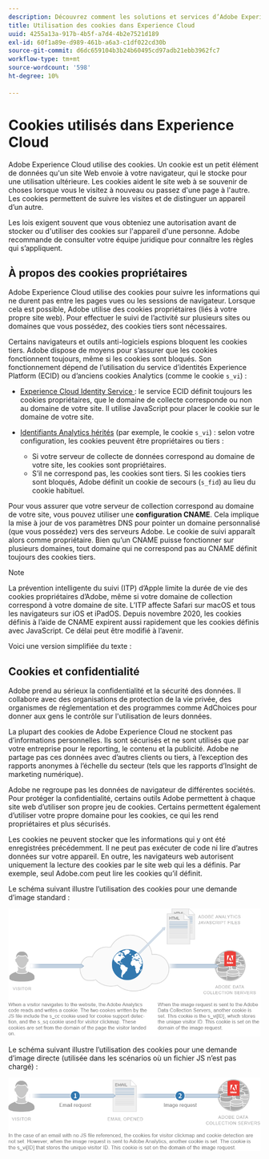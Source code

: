 ```yaml
---
description: Découvrez comment les solutions et services d’Adobe Experience Cloud utilisent les cookies.
title: Utilisation des cookies dans Experience Cloud
uuid: 4255a13a-917b-4b5f-a7d4-4b2e7521d189
exl-id: 60f1a89e-d989-461b-a6a3-c1df022cd30b
source-git-commit: d6dc659104b3b24b60495cd97adb21ebb3962fc7
workflow-type: tm+mt
source-wordcount: '598'
ht-degree: 10%

---
```


# Cookies utilisés dans Experience Cloud

Adobe Experience Cloud utilise des cookies. Un cookie est un petit élément de données qu&#39;un site Web envoie à votre navigateur, qui le stocke pour une utilisation ultérieure. Les cookies aident le site web à se souvenir de choses lorsque vous le visitez à nouveau ou passez d&#39;une page à l&#39;autre. Les cookies permettent de suivre les visites et de distinguer un appareil d’un autre.

Les lois exigent souvent que vous obteniez une autorisation avant de stocker ou d&#39;utiliser des cookies sur l&#39;appareil d&#39;une personne. Adobe recommande de consulter votre équipe juridique pour connaître les règles qui s’appliquent.

## À propos des cookies propriétaires

Adobe Experience Cloud utilise des cookies pour suivre les informations qui ne durent pas entre les pages vues ou les sessions de navigateur. Lorsque cela est possible, Adobe utilise des cookies propriétaires (liés à votre propre site web). Pour effectuer le suivi de l’activité sur plusieurs sites ou domaines que vous possédez, des cookies tiers sont nécessaires.

Certains navigateurs et outils anti-logiciels espions bloquent les cookies tiers. Adobe dispose de moyens pour s’assurer que les cookies fonctionnent toujours, même si les cookies sont bloqués. Son fonctionnement dépend de l’utilisation du service d’identités Experience Platform (ECID) ou d’anciens cookies Analytics (comme le cookie `s_vi`) :

* [Experience Cloud Identity Service ](https://experienceleague.adobe.com/en/docs/id-service/using/intro/overview) : le service ECID définit toujours les cookies propriétaires, que le domaine de collecte corresponde ou non au domaine de votre site. Il utilise JavaScript pour placer le cookie sur le domaine de votre site.

* [Identifiants Analytics hérités](analytics.md) (par exemple, le cookie `s_vi`) : selon votre configuration, les cookies peuvent être propriétaires ou tiers :

   * Si votre serveur de collecte de données correspond au domaine de votre site, les cookies sont propriétaires.
   * S’il ne correspond pas, les cookies sont tiers. Si les cookies tiers sont bloqués, Adobe définit un cookie de secours (`s_fid`) au lieu du cookie habituel.

Pour vous assurer que votre serveur de collection correspond au domaine de votre site, vous pouvez utiliser une **configuration CNAME**. Cela implique la mise à jour de vos paramètres DNS pour pointer un domaine personnalisé (que vous possédez) vers des serveurs Adobe. Le cookie de suivi apparaît alors comme propriétaire. Bien qu’un CNAME puisse fonctionner sur plusieurs domaines, tout domaine qui ne correspond pas au CNAME définit toujours des cookies tiers.

>[!NOTE]
>
>La prévention intelligente du suivi (ITP) d’Apple limite la durée de vie des cookies propriétaires d’Adobe, même si votre domaine de collection correspond à votre domaine de site. L’ITP affecte Safari sur macOS et tous les navigateurs sur iOS et iPadOS. Depuis novembre 2020, les cookies définis à l’aide de CNAME expirent aussi rapidement que les cookies définis avec JavaScript. Ce délai peut être modifié à l’avenir.

Voici une version simplifiée du texte :

## Cookies et confidentialité

Adobe prend au sérieux la confidentialité et la sécurité des données. Il collabore avec des organisations de protection de la vie privée, des organismes de réglementation et des programmes comme AdChoices pour donner aux gens le contrôle sur l&#39;utilisation de leurs données.

La plupart des cookies de Adobe Experience Cloud ne stockent pas d’informations personnelles. Ils sont sécurisés et ne sont utilisés que par votre entreprise pour le reporting, le contenu et la publicité. Adobe ne partage pas ces données avec d’autres clients ou tiers, à l’exception des rapports anonymes à l’échelle du secteur (tels que les rapports d’Insight de marketing numérique).

Adobe ne regroupe pas les données de navigateur de différentes sociétés. Pour protéger la confidentialité, certains outils Adobe permettent à chaque site web d’utiliser son propre jeu de cookies. Certains permettent également d’utiliser votre propre domaine pour les cookies, ce qui les rend propriétaires et plus sécurisés.

Les cookies ne peuvent stocker que les informations qui y ont été enregistrées précédemment. Il ne peut pas exécuter de code ni lire d’autres données sur votre appareil. En outre, les navigateurs web autorisent uniquement la lecture des cookies par le site web qui les a définis. Par exemple, seul Adobe.com peut lire les cookies qu’il définit.

Le schéma suivant illustre l’utilisation des cookies pour une demande d’image standard :

![Utilisation des cookies pour une requête image standard](assets/CookiesProcessGraphic-01.png)

Le schéma suivant illustre lʼutilisation des cookies pour une demande dʼimage directe (utilisée dans les scénarios où un fichier JS nʼest pas chargé) :

![Utilisation des cookies pour une demande dʼimage directe](assets/CookiesProcessGraphic2.png)
